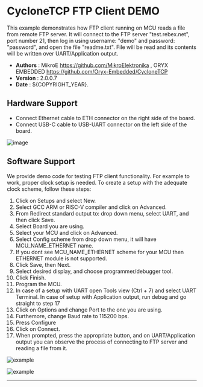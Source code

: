 # CycloneTCP FTP Client DEMO

This example demonstrates how FTP client running on MCU reads a file from remote FTP server. It will connect to the FTP server "test.rebex.net", port number 21, then log in using username: "demo" and password: "password", and open the file "readme.txt". File will be read and its contents will be written over UART/Application output.

- **Authors**     : MikroE https://github.com/MikroElektronika
                  , ORYX EMBEDDED https://github.com/Oryx-Embedded/CycloneTCP
- **Version**     : 2.0.0.7
- **Date**        : ${COPYRIGHT_YEAR}.

## Hardware Support

- Connect Ethernet cable to ETH connector on the right side of the board.
- Connect USB-C cable to USB-UART connector on the left side of the board.

![image](https://download.mikroe.com/images/click_for_ide/board-uni-ds-v8-eth.png)

## Software Support

We provide demo code for testing FTP client functionality.
For example to work, proper clock setup is needed. To create a setup with the adequate clock scheme, follow these steps:

1. Click on Setups and select New.
2. Select GCC ARM or RISC-V compiler and click on Advanced.
3. From Redirect standard output to: drop down menu, select UART, and then click Save.
4. Select Board you are using.
5. Select your MCU and click on Advanced.
6. Select Config scheme from drop down menu, it will have MCU_NAME_ETHERNET name.
7. If you dont see MCU_NAME_ETHERNET scheme for your MCU then ETHERNET module is not supported.
8. Click Save, then Next.
9. Select desired display, and choose programmer/debugger tool.
10. Click Finish.
11. Program the MCU.
12. In case of a setup with UART open Tools view (Ctrl + 7) and select UART Terminal. In case of setup with Application output, run debug and go straight to step 17
13. Click on Options and change Port to the one you are using.
14. Furthemore, change Baud rate to 115200 bps.
15. Press Configure
16. Click on Connect.
17. When prompted, press the appropriate button, and on UART/Application output you can observe the process of connecting to FTP server and reading a file from it.

![example](https://download.mikroe.com/images/click_for_ide/demo-eth-ftp-client-1.png)

![example](https://download.mikroe.com/images/click_for_ide/demo-eth-ftp-client-2.png)

---
